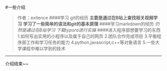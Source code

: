 #一些介绍
>作者：exitence
>####学习 git的经历
>**主要是通过在B站上查找相关视频学习**
>**学习了一些简单的语法和git的基本原理**
>####学习markdown的经历
>*仍然是通过在B站学习*
>*下载typora进行实操*
>####进入程序部想要学习的东西
>1.如何写出实用的小程序以及属于自己的网页
>2.团队合作完成项目
>3.平衡程序部工作和学习任务的能力
>4.python,javascript,c++等对象语言
>5.一些大学课程中难以学到的技术
---
介绍结束~~